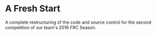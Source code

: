# A Fresh Start
A complete restructuring of the code and source control for the second competition of our team's 2016 FRC Season. 
